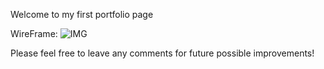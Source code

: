Welcome to my first portfolio page 

WireFrame: ![IMG](./images/IMG_2067.HEIC)

Please feel free to leave any comments for future possible improvements!